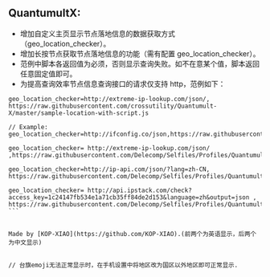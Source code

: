 ## QuantumultX:
- 增加自定义主页显示节点落地信息的数据获取方式（geo_location_checker）。
- 增加长按节点获取节点落地信息的功能（需有配置 geo_location_checker）。
- 范例中脚本各返回值为必须，否则显示查询失败。如不在意某个值，脚本返回任意固定值即可。
- 为提高查询效率节点信息查询接口的请求仅支持 http，范例如下：

``` [general]
geo_location_checker=http://extreme-ip-lookup.com/json/, https://raw.githubusercontent.com/crossutility/Quantumult-X/master/sample-location-with-script.js

// Example:
geo_location_checker=http://ifconfig.co/json,https://raw.githubusercontent.com/Delecomp/Selfiles/Profiles/QuantumultX/GeoIP/IPConfig.js

geo_location_checker= http://extreme-ip-lookup.com/json/ ,https://raw.githubusercontent.com/Delecomp/Selfiles/Profiles/QuantumultX/GeoIP/IPCheck.js

geo_location_checker=http://ip-api.com/json/?lang=zh-CN, https://raw.githubusercontent.com/Delecomp/Selfiles/Profiles/QuantumultX/GeoIP/IP_API.js

geo_location_checker= http://api.ipstack.com/check?access_key=1c24147fb534e1a71cb35ff84de2d153&language=zh&output=json , https://raw.githubusercontent.com/Delecomp/Selfiles/Profiles/QuantumultX/GeoIP/IPInfo.js ```


Made by [KOP-XIAO](https://github.com/KOP-XIAO).(前两个为英语显示，后两个为中文显示)


// 台旗emoji无法正常显示时，在手机设置中将地区改为国区以外地区即可正常显示.
